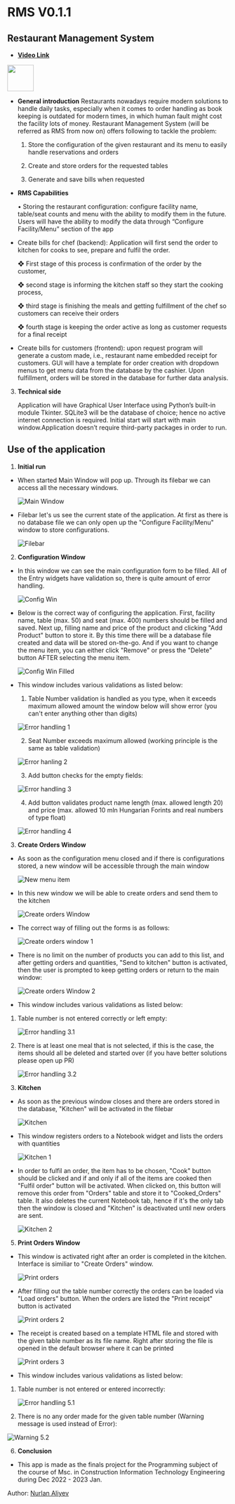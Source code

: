 
# RMS V0.1.1
## Restaurant Management System 

 - [**Video Link**](https://youtu.be/JIb5oQDGY3c)

<a href="https://www.buymeacoffee.com/nurlanaliyev"><img src="https://cdn.buymeacoffee.com/buttons/v2/default-yellow.png" height="60"></a>

 - **General introduction**
	Restaurants nowadays require modern solutions to handle daily tasks, especially when it comes to order handling as book keeping is outdated for modern times, in which human fault might cost the facility lots of money. Restaurant Management System (will be referred as RMS from now on) offers following to tackle the problem:

	1. Store the configuration of the given restaurant and its menu to easily handle reservations and orders

	2. Create and store orders for the requested tables

	3. Generate and save bills when requested
	
 - **RMS Capabilities**

	• Storing the restaurant configuration: configure facility name, table/seat counts and menu with the ability to modify them in the future. Users will have the ability to modify the data through “Configure Facility/Menu” section of the app


 - Create bills for chef (backend): Application will first send the order to  kitchen for cooks to see, prepare and fulfil the order.
   
	❖ First stage of this process is confirmation of the order by the	customer,

	❖ second stage is informing the kitchen staff so they start the cooking process,

	❖ third stage is finishing the meals and getting fulfillment of the chef so customers can receive their orders

	❖ fourth stage is keeping the order active as long as customer requests for a final receipt

 - Create bills for customers (frontend): upon request program will
   generate a custom made, i.e., restaurant name  embedded
   receipt for customers. GUI will have a template for order creation
   with dropdown menus to get menu data from the database by the
   cashier. Upon fulfillment, orders will be stored in the database for
   further data analysis. 

3. **Technical side**

	Application will have Graphical User Interface using Python’s built-in module Tkinter. SQLite3 will be the database of choice; hence no active internet connection is required. Initial start will start with main window.Application doesn’t require third-party packages in order to run.


## Use of the application

1. **Initial run**

- When started Main Window will pop up. Through its filebar we can access all the necessary windows.

   ![Main Window](https://github.com/nurlan-aliyev/RMSV0.1.1/blob/9617897106429e6d8a990bc693b6aae53da14bda/assets/bast/main_w.png)

- Filebar let's us see the current state of the application. At first as there is no database file we can only open up the "Configure Facility/Menu" window to store configurations.

   ![Filebar](https://github.com/nurlan-aliyev/RMSV0.1.1/blob/9617897106429e6d8a990bc693b6aae53da14bda/assets/bast/main_w2.png)

2. **Configuration Window**

- In this window we can see the main configuration form to be filled. All of the Entry widgets have validation so, there is quite amount of error handling.

   ![Config Win](https://github.com/nurlan-aliyev/RMSV0.1.1/blob/9617897106429e6d8a990bc693b6aae53da14bda/assets/bast/config_m.png)

- Below is the correct way of configuring the application. First, facility name, table (max. 50) and seat (max. 400) numbers should be filled and saved. Next up, filling name and price of the product and clicking "Add Product" button to store it. By this time there will be a database file created and data will be stored on-the-go. And if you want to change the menu item, you can either click "Remove" or press the "Delete" button AFTER selecting the menu item. 

   ![Config Win Filled](https://github.com/nurlan-aliyev/RMSV0.1.1/blob/90e3e465fe90150ea18a93059e357fc1d3201823/assets/bast/config_m1.png)
   
- This window includes various validations as listed below:


  1. Table Number validation is handled as you type, when it exceeds maximum allowed amount the window below will show error (you can't enter anything other than digits) 

   ![Error handling 1](https://github.com/nurlan-aliyev/RMSV0.1.1/blob/90e3e465fe90150ea18a93059e357fc1d3201823/assets/bast/config_m_tval.png)
   
  2. Seat Number exceeds maximum allowed (working principle is the same as table validation)
 
   ![Error hanling 2](https://github.com/nurlan-aliyev/RMSV0.1.1/blob/90e3e465fe90150ea18a93059e357fc1d3201823/assets/bast/config_m_sval.png)
   
  3. Add button checks for the empty fields:
  
   ![Error handling 3](https://github.com/nurlan-aliyev/RMSV0.1.1/blob/1619cdf36d6ff237ff3096204ff1ca49ba97a7b6/assets/bast/config_m_addval1.png)
   
  4. Add button validates product name length (max. allowed length 20) and price (max. allowed 10 mln Hungarian Forints and real numbers of type float)
  
   ![Error handling 4](https://github.com/nurlan-aliyev/RMSV0.1.1/blob/9c9aadf0ffebf62bbab87761098e737cf5985cb9/assets/bast/config_m_addval2.png)
   
   
3. **Create Orders Window**

- As soon as the configuration menu closed and if there is configurations stored, a new window will be accessible through the main window

   ![New menu item](https://github.com/nurlan-aliyev/RMSV0.1.1/blob/9c9aadf0ffebf62bbab87761098e737cf5985cb9/assets/bast/main_w3.png)
   
- In this new window we will be able to create orders and send them to the kitchen

   ![Create orders Window](https://github.com/nurlan-aliyev/RMSV0.1.1/blob/8805825680f721421ff8bf78c126c0d1eda394ec/assets/bast/cr_order.png)
   
- The correct way of filling out the forms is as follows:

   ![Create orders window 1](https://github.com/nurlan-aliyev/RMSV0.1.1/blob/aeecf17a0adf24a12c207e63d1caadf6ddef6ddb/assets/bast/cr_order_1.png)
 
- There is no limit on the number of products you can add to this list, and after getting orders and quantities, "Send to kitchen" button is activated, then the user is prompted to keep getting orders or return to the main window:

   ![Create orders Window 2](https://github.com/nurlan-aliyev/RMSV0.1.1/blob/7db1237d70eb7b77a1f472a801d49e617d888ad3/assets/bast/cr_order_4.png)
   
- This window includes various validations as listed below:

1. Table number is not entered correctly or left empty:

   ![Error handling 3.1](https://github.com/nurlan-aliyev/RMSV0.1.1/blob/bc84dbb167720ad86f33f6d6f0018669fd955200/assets/bast/cr_order_3.png)


2. There is at least one meal that is not selected, if this is the case, the items should all be deleted and started over (if you have better solutions please open up PR)

   ![Error handling 3.2](https://github.com/nurlan-aliyev/RMSV0.1.1/blob/a5d64530f0c8826b5710586fa40068ff465d6fac/assets/bast/cr_order_2.png)
   
   
4. **Kitchen**

- As soon as the previous window closes and there are orders stored in the database, "Kitchen" will be activated in the filebar

   ![Kitchen](https://github.com/nurlan-aliyev/RMSV0.1.1/blob/ff70c96437ccef07dc25a890ed5d5da437fceca1/assets/bast/main_w4.png)
   
- This window registers orders to a Notebook widget and lists the orders with quantities

   ![Kitchen 1](https://github.com/nurlan-aliyev/RMSV0.1.1/blob/77ba876e30d319cb5b75780f81c03581539f99ec/assets/bast/ktc_1.png)
   
- In order to fulfil an order, the item has to be chosen, "Cook" button should be clicked and if and only if all of the items are cooked then "Fulfil order" button will be activated. When clicked on, this button will remove this order from "Orders" table and store it to "Cooked_Orders" table. It also deletes the current Notebook tab, hence if it's the only tab then the window is closed and "Kitchen" is deactivated until new orders are sent.


   ![Kitchen 2](https://github.com/nurlan-aliyev/RMSV0.1.1/blob/77ba876e30d319cb5b75780f81c03581539f99ec/assets/bast/ktc_2.png)
   
  
5. **Print Orders Window**

- This window is activated right after an order is completed in the kitchen. Interface is similiar to "Create Orders" window.

   ![Print orders](https://github.com/nurlan-aliyev/RMSV0.1.1/blob/d77e8ea3c7bad73077868eac0c59edecc09d9dd1/assets/bast/pr_or.png)
   
   
- After filling out the table number correctly the orders can be loaded via "Load orders" button. When the orders are listed the "Print receipt" button is activated

   ![Print orders 2](https://github.com/nurlan-aliyev/RMSV0.1.1/blob/dca7e3b168afd01194382ca021b7fe56d97204ee/assets/bast/pr_or_2.png)
   
   
- The receipt is created based on a template HTML file and stored with the given table number as its file name. Right after storing the file is opened in the default browser where it can be printed

   ![Print orders 3](https://github.com/nurlan-aliyev/RMSV0.1.1/blob/d90f8700d9687fdd1a07fd148429a3b00e44f987/assets/bast/pr_or_3.png)


- This window includes various validations as listed below:


1. Table number is not entered or entered incorrectly:

   ![Error handling 5.1](https://github.com/nurlan-aliyev/RMSV0.1.1/blob/d90f8700d9687fdd1a07fd148429a3b00e44f987/assets/bast/pr_or_1.png)
   
   
2.  There is no any order made for the given table number (Warning message is used instead of Error):


   ![Warning 5.2](https://github.com/nurlan-aliyev/RMSV0.1.1/blob/d90f8700d9687fdd1a07fd148429a3b00e44f987/assets/bast/pr_or_4.png)
   


6. **Conclusion**

- This app is made as the finals project for the Programming subject of the course of Msc. in Construction Information Technology Engineering during Dec 2022 - 2023 Jan.



Author: [Nurlan Aliyev](https://linktr.ee/nurlan_aliyev13)
   
   

